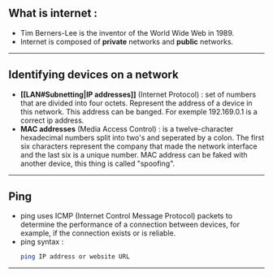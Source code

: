 ## What is internet :

- Tim Berners-Lee is the inventor of the World Wide Web in 1989.
- Internet is composed of **private** networks and **public** networks.
---
## Identifying devices on a network

-  **[[LAN#Subnetting|IP addresses]]** (Internet Protocol)  : set of numbers that are divided into four octets. Represent the address of a device in this network. This address can be banged. For exemple 192.169.0.1 is a correct ip address.
- **MAC addresses** (Media Access Control) : is a twelve-character hexadecimal numbers split into two's and seperated by a colon. The first six characters represent the company that made the network interface and the last six is a unique number. MAC address can be faked with another device, this thing is called "spoofing".
---
## Ping

- ping uses ICMP (Internet Control Message Protocol) packets to determine the performance of a connection between devices, for example, if the connection exists or is reliable.
- ping syntax :
	```bash
	ping IP address or website URL
	```
---
